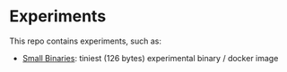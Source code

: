 # Experiments

This repo contains experiments, such as:

* [Small Binaries](smallbinaries/README.md): tiniest (126 bytes) experimental binary / docker image

